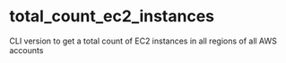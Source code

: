 # total_count_ec2_instances

CLI version to get a total count of EC2 instances in all regions of all AWS accounts 
